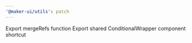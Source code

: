 ```yaml
---
'@maker-ui/utils': patch
---
```


Export mergeRefs function
Export shared ConditionalWrapper component shortcut

